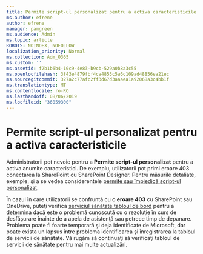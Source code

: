 ```yaml
---
title: Permite script-ul personalizat pentru a activa caracteristicile
ms.author: efrene
author: efrene
manager: pamgreen
ms.audience: Admin
ms.topic: article
ROBOTS: NOINDEX, NOFOLLOW
localization_priority: Normal
ms.collection: Adm_O365
ms.custom: ''
ms.assetid: f2b1b6b4-10c9-4e83-b9cb-529a0b8a3c55
ms.openlocfilehash: 3f43e4879fbf4ca4853c5a6c109ad48856ea21ec
ms.sourcegitcommit: 327a2c77afc2ff3d67d3aaaea1a92068a3c4bb1f
ms.translationtype: MT
ms.contentlocale: ro-RO
ms.lasthandoff: 08/06/2019
ms.locfileid: "36059300"
---
```

# <a name="allow-custom-script-to-enable-features"></a>Permite script-ul personalizat pentru a activa caracteristicile

Administratorii pot nevoie pentru a **Permite script-ul personalizat** pentru a activa anumite caracteristici. De exemplu, utilizatorii pot primi eroare 403 conectarea la SharePoint cu SharePoint Designer. Pentru măsurile detaliate, exemple, şi a se vedea considerentele [permite sau împiedică script-ul personalizat](https://docs.microsoft.com/sharepoint/allow-or-prevent-custom-script).

În cazul în care utilizatorii se confruntă cu o **eroare 403** cu SharePoint sau OneDrive, puteţi verifica [serviciul sănătate tabloul de bord](https://admin.microsoft.com/AdminPortal/Home#/servicehealth) pentru a determina dacă este o problemă cunoscută cu o rezoluţie în curs de desfăşurare înainte de a apela de asistenţă sau petrece timp de depanare. Problema poate fi foarte temporară şi deja identificate de Microsoft, dar poate exista un lapsus între problema identificarea şi înregistrarea la tabloul de servicii de sănătate. Vă rugăm să continuaţi să verificaţi tabloul de servicii de sănătate pentru mai multe actualizări.

